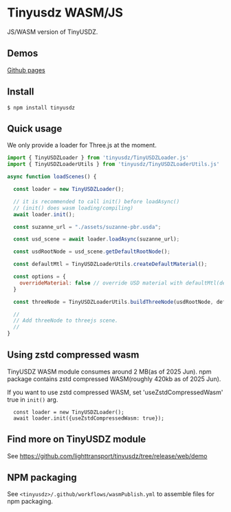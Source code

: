 # Tinyusdz WASM/JS

JS/WASM version of TinyUSDZ.

## Demos

[Github pages](https://lighttransport.github.io/tinyusdz/demos.html)


## Install

```
$ npm install tinyusdz
```

## Quick usage

We only provide a loader for Three.js at the moment.

```js
import { TinyUSDZLoader } from 'tinyusdz/TinyUSDZLoader.js'
import { TinyUSDZLoaderUtils } from 'tinyusdz/TinyUSDZLoaderUtils.js'

async function loadScenes() {

  const loader = new TinyUSDZLoader();

  // it is recommended to call init() before loadAsync()
  // (init() does wasm loading/compiling)
  await loader.init();

  const suzanne_url = "./assets/suzanne-pbr.usda";

  const usd_scene = await loader.loadAsync(suzanne_url);

  const usdRootNode = usd_scene.getDefaultRootNode();

  const defaultMtl = TinyUSDZLoaderUtils.createDefaultMaterial();

  const options = {
    overrideMaterial: false // override USD material with defaultMtl(default 'false')
  }

  const threeNode = TinyUSDZLoaderUtils.buildThreeNode(usdRootNode, defaultMtl, usd_scene, options);

  //
  // Add threeNode to threejs scene.
  //
} 
```

## Using zstd compressed wasm

TinyUSDZ WASM module consumes around 2 MB(as of 2025 Jun).
npm package contains zstd compressed WASM(roughly 420kb as of 2025 Jun).

If you want to use zstd compressed WASM, set 'useZstdCompressedWasm' true in `init()` arg.

```
  const loader = new TinyUSDZLoader();
  await loader.init({useZstdCompressedWasm: true});
```

## Find more on TinyUSDZ module

See https://github.com/lighttransport/tinyusdz/tree/release/web/demo 

## NPM packaging

See `<tinyusdz>/.github/workflows/wasmPublish.yml` to assemble files for npm packaging.

